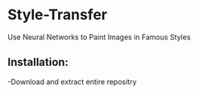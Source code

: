 # Style-Transfer
Use Neural Networks to Paint Images in Famous Styles

## Installation:
-Download and extract entire repositry
